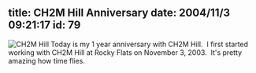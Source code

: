 title: CH2M Hill Anniversary
date: 2004/11/3 09:21:17
id: 79
---
![CH2M Hill](/links/ch2link.jpg) Today is my 1 year anniversary with CH2M Hill.  I first started working with CH2M Hill at Rocky Flats on November 3, 2003.  It's pretty amazing how time flies.